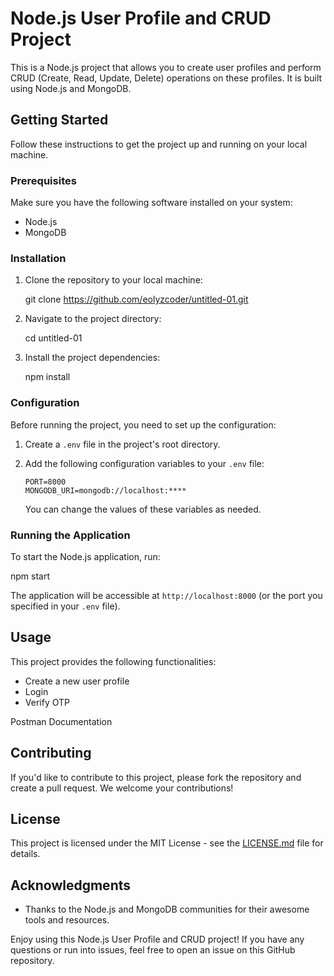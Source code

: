 # Node.js User Profile and CRUD Project

This is a Node.js project that allows you to create user profiles and perform CRUD (Create, Read, Update, Delete) operations on these profiles. It is built using Node.js and MongoDB.

## Getting Started

Follow these instructions to get the project up and running on your local machine.

### Prerequisites

Make sure you have the following software installed on your system:

- Node.js
- MongoDB

### Installation

1. Clone the repository to your local machine:

   git clone https://github.com/eolyzcoder/untitled-01.git

2. Navigate to the project directory:

   cd untitled-01

3. Install the project dependencies:

   npm install

### Configuration

Before running the project, you need to set up the configuration:

1. Create a `.env` file in the project's root directory.
2. Add the following configuration variables to your `.env` file:

   ```
   PORT=8000
   MONGODB_URI=mongodb://localhost:****
   ```

   You can change the values of these variables as needed.

### Running the Application

To start the Node.js application, run:

npm start

The application will be accessible at `http://localhost:8000` (or the port you specified in your `.env` file).

## Usage

This project provides the following functionalities:

- Create a new user profile
- Login
- Verify OTP

Postman Documentation

## Contributing

If you'd like to contribute to this project, please fork the repository and create a pull request. We welcome your contributions!

## License

This project is licensed under the MIT License - see the [LICENSE.md](LICENSE.md) file for details.

## Acknowledgments

- Thanks to the Node.js and MongoDB communities for their awesome tools and resources.

Enjoy using this Node.js User Profile and CRUD project! If you have any questions or run into issues, feel free to open an issue on this GitHub repository.
